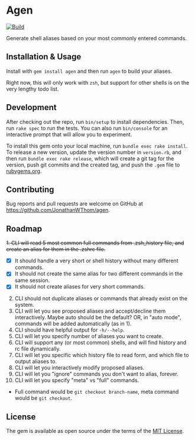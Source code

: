 # Agen

[![Build](https://github.com/JonathanWThom/agen/actions/workflows/main.yml/badge.svg)](https://github.com/JonathanWThom/agen/actions/workflows/main.yml)

Generate shell aliases based on your most commonly entered commands.

## Installation & Usage

Install with `gem install agen` and then run `agen` to build your aliases.

Right now, this will only work with `zsh`, but support for other shells is on
the very lengthy todo list.

## Development

After checking out the repo, run `bin/setup` to install dependencies. Then, run `rake spec` to run the tests. You can also run `bin/console` for an interactive prompt that will allow you to experiment.

To install this gem onto your local machine, run `bundle exec rake install`. To release a new version, update the version number in `version.rb`, and then run `bundle exec rake release`, which will create a git tag for the version, push git commits and the created tag, and push the `.gem` file to [rubygems.org](https://rubygems.org).

## Contributing

Bug reports and pull requests are welcome on GitHub at https://github.com/JonathanWThom/agen.

## Roadmap

~~1. CLI will read 5 most common full commands from .zsh_history file, and create
   an alias for them in the .zshrc file.~~
   - [x] It should handle a very short or shell history without many different
      commands.
   - [x] It should not create the same alias for two different commands in the same
       session.
   - [x] It should not create aliases for very short commands.
2. CLI should not duplicate aliases or commands that already exist on the system.
3. CLI will let you see proposed aliases and accept/decline them interactively. Maybe auto should be the default?
   OR, in "auto mode", commands will be added automatically (as in 1).
4. CLI should have helpful output for `-h/--help`.
5. CLI will let you specify number of aliases you want to create.
6. CLI will support any (or most common) shells, and will find history and rc
   file dynamically.
7. CLI will let you specific which history file to read form, and which file to output aliases to.
8. CLI will let you interactively modify proposed aliases.
9. CLI will let you "ignore" commands you don't want to alias, forever.
10. CLI will let you specify "meta" vs "full" commands.
  - Full command would be `git checkout branch-name`, meta command would be
      `git checkout`.

## License

The gem is available as open source under the terms of the [MIT License](https://opensource.org/licenses/MIT).
